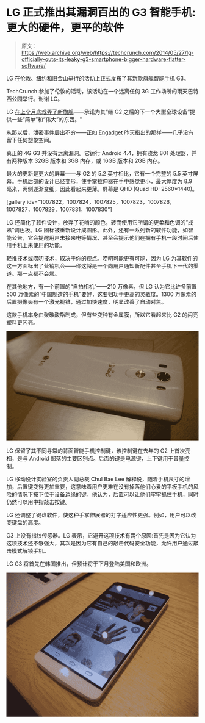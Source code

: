 # LG 正式推出其漏洞百出的 G3 智能手机:更大的硬件，更平的软件 

> 原文：<https://web.archive.org/web/https://techcrunch.com/2014/05/27/lg-officially-outs-its-leaky-g3-smartphone-bigger-hardware-flatter-software/>

LG 在伦敦、纽约和旧金山举行的活动上正式发布了其新款旗舰智能手机 G3。

TechCrunch 参加了伦敦的活动，该活动在一个远离任何 3G 工作场所的雨天巴特西公园举行。谢谢 LG。

LG [在上个月底戏弄了新旗舰](https://web.archive.org/web/20230129220954/https://techcrunch.com/2014/04/30/lgs-next-flagship-smartphone-will-launch-on-may-27/)——承诺为其“继 G2 之后的下一个大型全球设备”提供一些“简单”和“伟大”的东西。″

从那以后，泄密事件层出不穷——正如 [Engadget](https://web.archive.org/web/20230129220954/http://www.engadget.com/2014/05/26/lg-g3-specs-and-photos/) 昨天指出的那样——几乎没有留下任何想象空间。

真正的 4G G3 并没有远离漏洞。它运行 Android 4.4，拥有骁龙 801 处理器，并有两种版本:32GB 版本和 3GB 内存，或 16GB 版本和 2GB 内存。

最大的更新是更大的屏幕——与 G2 的 5.2 英寸相比，它有一个完整的 5.5 英寸屏幕。手机后部的设计已经变形，使手掌拉伸器在手中感觉更小，最大厚度为 8.9 毫米，两侧逐渐变细，因此看起来更薄。屏幕是 QHD (Quad HD: 2560×1440)。

[gallery ids="1007822，1007824，1007825，1007823，1007826，1007827，1007829，1007831，1007830"]

LG 还简化了软件设计，放弃了花哨的颜色，转而使用它所谓的更柔和色调的“成熟”调色板。LG 图标被重新设计成圆形。此外，还有一系列新的软件功能，如智能公告，它会提醒用户未接来电等情况，甚至会提示他们在拥有手机一段时间后使用手机上未使用的功能。

轻推技术或唠叨技术，取决于你的观点。唠叨可能更有可能，因为 LG 为其软件的这一方面标出了营销机会——称这将是一个向用户通知新配件甚至手机下一代的渠道。那一点都不会烦。

在其他地方，有一个前置的“自拍相机”——210 万像素，但 LG 认为它比许多前置 500 万像素的“中国制造的手机”要好，这要归功于更高的灵敏度。1300 万像素的后置摄像头有一个激光视锥，通过加快速度，明显改善了自动对焦。

这款手机本身由聚碳酸酯制成，但有些变种有金属膜，所以它看起来比 G2 的闪亮塑料更闪亮。

![P1020794](img/101c404beef31313ebe0fea2c3ffdf50.png)

LG 保留了其不同寻常的背面智能手机控制键，该控制键在去年的 G2 上首次亮相，是与 Android 部落的主要区别点。后面的键是电源键，上下键用于音量控制。

LG 移动设计实验室的负责人副总裁 Chul Bae Lee 解释说，随着手机尺寸的增加，后置键变得更加重要，这意味着用户更难在没有掉落他们心爱的平板手机的风险的情况下按下位于设备边缘的键。他认为，后置可以让他们牢牢抓住手机，同时仍然可以用中指敲击按键。

LG 还调整了键盘软件，使这种手掌伸展器的打字适应性更强。例如，用户可以改变键盘的高度。

G3 上没有指纹传感器。LG 表示，它避开这项技术有两个原因:首先是因为它认为这项技术还不够强大，其次是因为它有自己的敲击代码安全功能，允许用户通过敲击模式解锁手机。

LG G3 将首先在韩国推出，但预计将于下月登陆美国和欧洲。

![P1020801](img/ff6f28079bf3a76784a31494788ee9b2.png)